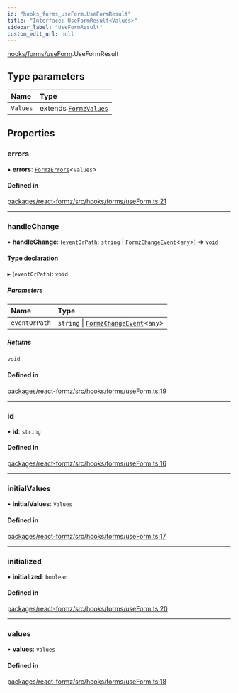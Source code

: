 ```yaml
---
id: "hooks_forms_useForm.UseFormResult"
title: "Interface: UseFormResult<Values>"
sidebar_label: "UseFormResult"
custom_edit_url: null
---
```


[hooks/forms/useForm](../modules/hooks_forms_useForm.md).UseFormResult

## Type parameters

| Name | Type |
| :------ | :------ |
| `Values` | extends [`FormzValues`](../modules/types_form.md#formzvalues) |

## Properties

### errors

• **errors**: [`FormzErrors`](../modules/types_form.md#formzerrors)<`Values`\>

#### Defined in

[packages/react-formz/src/hooks/forms/useForm.ts:21](https://github.com/ZerryStack/react-formz/blob/1bf2d41/packages/react-formz/src/hooks/forms/useForm.ts#L21)

___

### handleChange

• **handleChange**: (`eventOrPath`: `string` \| [`FormzChangeEvent`](types_events.FormzChangeEvent.md)<`any`\>) => `void`

#### Type declaration

▸ (`eventOrPath`): `void`

##### Parameters

| Name | Type |
| :------ | :------ |
| `eventOrPath` | `string` \| [`FormzChangeEvent`](types_events.FormzChangeEvent.md)<`any`\> |

##### Returns

`void`

#### Defined in

[packages/react-formz/src/hooks/forms/useForm.ts:19](https://github.com/ZerryStack/react-formz/blob/1bf2d41/packages/react-formz/src/hooks/forms/useForm.ts#L19)

___

### id

• **id**: `string`

#### Defined in

[packages/react-formz/src/hooks/forms/useForm.ts:16](https://github.com/ZerryStack/react-formz/blob/1bf2d41/packages/react-formz/src/hooks/forms/useForm.ts#L16)

___

### initialValues

• **initialValues**: `Values`

#### Defined in

[packages/react-formz/src/hooks/forms/useForm.ts:17](https://github.com/ZerryStack/react-formz/blob/1bf2d41/packages/react-formz/src/hooks/forms/useForm.ts#L17)

___

### initialized

• **initialized**: `boolean`

#### Defined in

[packages/react-formz/src/hooks/forms/useForm.ts:20](https://github.com/ZerryStack/react-formz/blob/1bf2d41/packages/react-formz/src/hooks/forms/useForm.ts#L20)

___

### values

• **values**: `Values`

#### Defined in

[packages/react-formz/src/hooks/forms/useForm.ts:18](https://github.com/ZerryStack/react-formz/blob/1bf2d41/packages/react-formz/src/hooks/forms/useForm.ts#L18)
